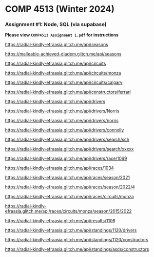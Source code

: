 # COMP 4513 (Winter 2024)
### Assignment #1: Node, SQL (via supabase)

**Please view `COMP4513 Assignment 1.pdf` for instructions**

https://radial-kindly-efraasia.glitch.me/api/seasons </br>

https://malleable-achieved-diadem.glitch.me/api/seasons

https://radial-kindly-efraasia.glitch.me/api/circuits </br>

https://radial-kindly-efraasia.glitch.me/api/circuits/monza </br>

https://radial-kindly-efraasia.glitch.me/api/circuits/calgary </br>

https://radial-kindly-efraasia.glitch.me/api/constructors/ferrari </br>

https://radial-kindly-efraasia.glitch.me/api/drivers </br>

https://radial-kindly-efraasia.glitch.me/api/drivers/Norris </br>

https://radial-kindly-efraasia.glitch.me/api/drivers/norris </br>

https://radial-kindly-efraasia.glitch.me/api/drivers/connolly</br>

https://radial-kindly-efraasia.glitch.me/api/drivers/search/sch </br>

https://radial-kindly-efraasia.glitch.me/api/drivers/search/xxxxx </br>

https://radial-kindly-efraasia.glitch.me/api/drivers/race/1069 </br>

https://radial-kindly-efraasia.glitch.me/api/races/1034 </br>

https://radial-kindly-efraasia.glitch.me/api/races/season/2021 </br>

https://radial-kindly-efraasia.glitch.me/api/races/season/2022/4 </br>

https://radial-kindly-efraasia.glitch.me/api/races/circuits/monza </br>

https://radial-kindly-efraasia.glitch.me/api/races/circuits/monza/season/2015/2022 </br>

https://radial-kindly-efraasia.glitch.me/api/results/1106 </br>

https://radial-kindly-efraasia.glitch.me/api/standings/1120/drivers </br>

https://radial-kindly-efraasia.glitch.me/api/standings/1120/constructors </br>

https://radial-kindly-efraasia.glitch.me/api/standings/asds/constructors </br>






